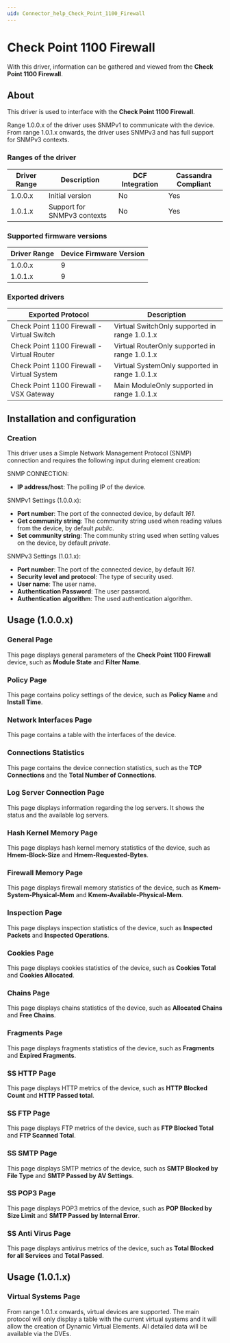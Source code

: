 ```yaml
---
uid: Connector_help_Check_Point_1100_Firewall
---
```


# Check Point 1100 Firewall

With this driver, information can be gathered and viewed from the **Check Point 1100 Firewall**.

## About

This driver is used to interface with the **Check Point 1100 Firewall**.

Range 1.0.0.x of the driver uses SNMPv1 to communicate with the device. From range 1.0.1.x onwards, the driver uses SNMPv3 and has full support for SNMPv3 contexts.

### Ranges of the driver

| **Driver Range** | **Description**             | **DCF Integration** | **Cassandra Compliant** |
|------------------|-----------------------------|---------------------|-------------------------|
| 1.0.0.x          | Initial version             | No                  | Yes                     |
| 1.0.1.x          | Support for SNMPv3 contexts | No                  | Yes                     |

### Supported firmware versions

| **Driver Range** | **Device Firmware Version** |
|------------------|-----------------------------|
| 1.0.0.x          | 9                           |
| 1.0.1.x          | 9                           |

### Exported drivers

| **Exported Protocol**                      | **Description**                               |
|--------------------------------------------|-----------------------------------------------|
| Check Point 1100 Firewall - Virtual Switch | Virtual SwitchOnly supported in range 1.0.1.x |
| Check Point 1100 Firewall - Virtual Router | Virtual RouterOnly supported in range 1.0.1.x |
| Check Point 1100 Firewall - Virtual System | Virtual SystemOnly supported in range 1.0.1.x |
| Check Point 1100 Firewall - VSX Gateway    | Main ModuleOnly supported in range 1.0.1.x    |

## Installation and configuration

### Creation

This driver uses a Simple Network Management Protocol (SNMP) connection and requires the following input during element creation:

SNMP CONNECTION:

- **IP address/host**: The polling IP of the device.

SNMPv1 Settings (1.0.0.x):

- **Port number**: The port of the connected device, by default *161*.
- **Get community string**: The community string used when reading values from the device, by default *public*.
- **Set community string**: The community string used when setting values on the device, by default *private*.

SNMPv3 Settings (1.0.1.x):

- **Port number**: The port of the connected device, by default *161*.
- **Security level and protocol**: The type of security used.
- **User name**: The user name.
- **Authentication Password**: The user password.
- **Authentication** **algorithm**: The used authentication algorithm.

## Usage (1.0.0.x)

### General Page

This page displays general parameters of the **Check Point 1100 Firewall** device, such as **Module State** and **Filter Name**.

### Policy Page

This page contains policy settings of the device, such as **Policy Name** and **Install Time**.

### Network Interfaces Page

This page contains a table with the interfaces of the device.

### Connections Statistics

This page contains the device connection statistics, such as the **TCP Connections** and the **Total Number of Connections**.

### Log Server Connection Page

This page displays information regarding the log servers. It shows the status and the available log servers.

### Hash Kernel Memory Page

This page displays hash kernel memory statistics of the device, such as **Hmem-Block-Size** and **Hmem-Requested-Bytes**.

### Firewall Memory Page

This page displays firewall memory statistics of the device, such as **Kmem-System-Physical-Mem** and **Kmem-Available-Physical-Mem**.

### Inspection Page

This page displays inspection statistics of the device, such as **Inspected Packets** and **Inspected Operations**.

### Cookies Page

This page displays cookies statistics of the device, such as **Cookies Total** and **Cookies Allocated**.

### Chains Page

This page displays chains statistics of the device, such as **Allocated Chains** and **Free Chains**.

### Fragments Page

This page displays fragments statistics of the device, such as **Fragments** and **Expired Fragments**.

### SS HTTP Page

This page displays HTTP metrics of the device, such as **HTTP Blocked Count** and **HTTP Passed total**.

### SS FTP Page

This page displays FTP metrics of the device, such as **FTP Blocked Total** and **FTP Scanned Total**.

### SS SMTP Page

This page displays SMTP metrics of the device, such as **SMTP Blocked by File Type** and **SMTP Passed by AV Settings**.

### SS POP3 Page

This page displays POP3 metrics of the device, such as **POP Blocked by Size Limit** and **SMTP Passed by Internal Error**.

### SS Anti Virus Page

This page displays antivirus metrics of the device, such as **Total Blocked for all Services** and **Total Passed**.

## Usage (1.0.1.x)

### Virtual Systems Page

From range 1.0.1.x onwards, virtual devices are supported. The main protocol will only display a table with the current virtual systems and it will allow the creation of Dynamic Virtual Elements. All detailed data will be available via the DVEs.
